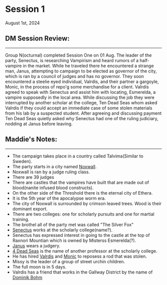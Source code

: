 # Session 1
August 1st, 2024

## DM Session Review:

---

Group N(octurnal) completed Session One on 01 Aug.  The leader of the party, Senectus,  is researching Vampirism and heard rumors of a half-vampire in the market.  While he traveled there he encountered a strange man, Janus, attempting to campaign to be elected as governor of the city, which is ran by a council of judges and has no governor.  They soon encountered a steelie eyed individual, Valrdis,  and their partner a gargoyle, Monic, in the process of repo'g some merchandise for a client.  Valrdis agreed to speak with Senectus and assist him with locating, Esmerelda, a vampire supposedly in the local area. 
While discussing the job they were interrupted by another scholar at the college, Ten Dead Seas whom asked Valrdis if they could accept an immediate case of some stolen materials from his lab by a suspected student.  After agreeing and discussing payment Ten Dead Seas quietly asked why Senectus had one of the ruling judiciary, nodding at Janus before leaving.

## Maddie's Notes:

---

- The campaign takes place in a country called Talvima(Similar to Sweden).
- The party starts in a city named [Noxwall](https://half-guinea-press.github.io/Nocturnal_Campaign/places/Noxwall/).
- Noxwall is ran by a judge ruling class.
- There are 39 judges
- There are castles that the vampires have built that are made out of blood(nanite infused blood constructs).
- On the other side of the Threshold there is the eternal city of Ethera.
- It is the 5th year of the apocalypse worm era.
- The city of Noxwall is surrounded by crimson leaved trees. Wood is their dominant export.
- There are two colleges: one for scholarly pursuits and one for martial training.
- The brothel all of the party met was called "The Silver Fox"
- [Senectus](https://half-guinea-press.github.io/Nocturnal_Campaign/players/Senectus_Caruso/) works at the scholarly college(name?).
- Senectus has expressed interest in going to the castle at the top of Raxnori Mountian which is owned by Misterss Esmerelda(?).
- [Janus](https://half-guinea-press.github.io/Nocturnal_Campaign/players/Janus_Hindemith/) wears a judgery.
- [4 Dead Seas](https://half-guinea-press.github.io/Nocturnal_Campaign/people/Four%20Dead%20Seas/) is the name of another professor at the scholarly college.
- He has hired [Valrdis](https://half-guinea-press.github.io/Nocturnal_Campaign/players/Valdris_Fossic/) and [Monic](https://half-guinea-press.github.io/Nocturnal_Campaign/players/Monic/) to reposess a rod that was stolen.
- Missy is the leader of a group of street urchin children.
- The full moon is in 5 days.
- Valrdis has a friend that works in the Gallway District by the name of [Dominik Bohm](https://half-guinea-press.github.io/Nocturnal_Campaign/people/Dominik%20Bohm/)
